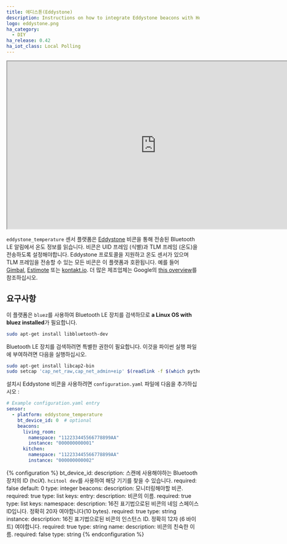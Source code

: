 ```yaml
---
title: 에디스톤(Eddystone)
description: Instructions on how to integrate Eddystone beacons with Home Assistant in order to receive temperature data.
logo: eddystone.png
ha_category:
  - DIY
ha_release: 0.42
ha_iot_class: Local Polling
---
```


<div class='videoWrapper'>
<iframe width="776" height="437" src="https://www.youtube.com/embed/mb_gWNrQcS8 frameborder="0" allow="accelerometer; autoplay; encrypted-media; gyroscope; picture-in-picture" allowfullscreen></iframe>
</div>

`eddystone_temperature` 센서 플랫폼은 [Eddystone](https://en.wikipedia.org/wiki/Eddystone_(Google)) 비콘을 통해 전송된 Bluetooth LE 알림에서 온도 정보를 읽습니다. 비콘은 UID 프레임 (식별)과 TLM 프레임 (온도)을 전송하도록 설정해야합니다. Eddystone 프로토콜을 지원하고 온도 센서가 있으며 TLM 프레임을 전송할 수 있는 모든 비콘은 이 플랫폼과 호환됩니다. 예를 들어 [Gimbal](https://store.gimbal.com/collections/beacons/), [Estimote](https://estimote.com/) 또는 [kontakt.io](https://kontakt.io/ ). 더 많은 제조업체는 Google의 [this overview](https://developers.google.com/beacons/eddystone#beacon_manufacturers)를 참조하십시오.

## 요구사항

이 플랫폼은 `bluez`를 사용하여 Bluetooth LE 장치를 검색하므로 **a Linux OS with bluez installed**가 필요합니다.

```bash
sudo apt-get install libbluetooth-dev
```

Bluetooth LE 장치를 검색하려면 특별한 권한이 필요합니다. 이것을 파이썬 실행 파일에 부여하려면 다음을 실행하십시오.

```bash
sudo apt-get install libcap2-bin
sudo setcap 'cap_net_raw,cap_net_admin+eip' $(readlink -f $(which python3))
```

설치시 Eddystone 비콘을 사용하려면 `configuration.yaml` 파일에 다음을 추가하십시오 :

```yaml
# Example configuration.yaml entry
sensor:
  - platform: eddystone_temperature
    bt_device_id: 0  # optional
    beacons:
      living_room:
        namespace: "112233445566778899AA"
        instance: "000000000001"
      kitchen:
        namespace: "112233445566778899AA"
        instance: "000000000002"
```

{% configuration %}
bt_device_id:
  description: 스캔에 사용해야하는 Bluetooth 장치의 ID (hci*X*). `hcitool dev`를 사용하여 해당 기기를 찾을 수 있습니다.
  required: false
  default: 0
  type: integer
beacons:
  description: 모니터링해야할 비콘.
  required: true
  type: list
  keys:
    entry:
      description: 비콘의 이름.
      required: true
      type: list
      keys:
        namespace:
          description: 16진 표기법으로된 비콘의 네임 스페이스 ID입니다. 정확히 20자 여야합니다(10 bytes).
          required: true
          type: string
        instance:
          description: 16진 표기법으로된 비콘의 인스턴스 ID. 정확히 12자 (6 바이트) 여야합니다.
          required: true
          type: string
        name:
          description: 비콘의 친숙한 이름.
          required: false
          type: string
{% endconfiguration %}
